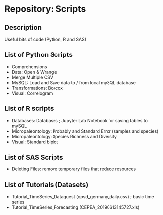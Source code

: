# Repository: Scripts

## Description

Useful bits of code (Python, R and SAS)

## List of **Python** Scripts
* Comprehensions
* Data: Open & Wrangle
* Merge Multiple CSV
* MySQL: Load and Save data to / from local mySQL database
* Transformations: Boxcox
* Visual: Correlogram

## List of **R** scripts
* Databases: Databases ; Jupyter Lab Notebook for saving tables to mySQL
* Micropaleontology: Probably and Standard Error (samples and species)
* Micropaleontology: Species Richness and Diversity
* Visual: Standard biplot

## List of **SAS** Scripts
* Deleting Files: remove temporary files that reduce resources

## List of Tutorials (Datasets)
* Tutorial_TimeSeries_Dataquest (opsd_germany_daily.csv) ; basic time series
* Tutorial_TimeSeries_Forecasting (CEPEA_20190613145727.xls)
